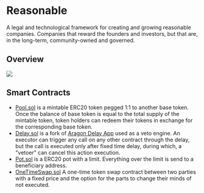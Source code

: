 # Reasonable

A legal and technological framework for creating and growing reasonable companies. Companies that reward the founders and investors, but that are, in the long-term, community-owned and governed.

## Overview

![](https://docs.google.com/drawings/d/e/2PACX-1vRfAPLh5_amW6mYeetQzB-wSgWtMpq-KNOj8D1eS9eE9X7h1XA9eXFax_YBE4ClC6TUJIo2mjqUtkSG/pub?w=2055&h=1288)

## Smart Contracts

- [Pool.sol](https://github.com/uprtcl/reasonable/blob/main/contracts/Pool.sol) is a mintable ERC20 token pegged 1:1 to another base token. Once the balance of base token is equal to the total supply of the mintable token, token holders can redeem their tokens in exchange for the corresponding base token.
- [Delay.sol](https://github.com/uprtcl/reasonable/blob/main/contracts/Delay.sol) is a fork of [Aragon Delay App](https://github.com/1Hive/delay-app) used as a veto engine. An executor can trigger any call on any other contract through the delay, but the call is executed only after fixed time delay, during which, a "vetoer" can cancel this action execution.
- [Pot.sol](https://github.com/uprtcl/reasonable/blob/main/contracts/Pot.sol) is a ERC20 pot with a limit. Everything over the limit is send to a beneficiary address.
- [OneTimeSwap.sol](https://github.com/uprtcl/reasonable/blob/main/contracts/OneTimeSwap.sol) A one-time token swap contract between two parties with a fixed price and the option for the parts to change their minds of not executed.
